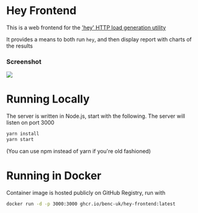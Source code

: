 # Hey Frontend

This is a web frontend for the ['hey' HTTP load generation utility](https://github.com/rakyll/hey)

It provides a means to both run `hey`, and then display report with charts of the results

### Screenshot

![](https://user-images.githubusercontent.com/14982936/56269600-ec53b280-60eb-11e9-93ea-0917b3a9827c.png)

# Running Locally

The server is written in Node.js, start with the following. The server will listen on port 3000

```bash
yarn install
yarn start
```

(You can use npm instead of yarn if you're old fashioned)

# Running in Docker

Container image is hosted publicly on GitHub Registry, run with

```bash
docker run -d -p 3000:3000 ghcr.io/benc-uk/hey-frontend:latest
```
